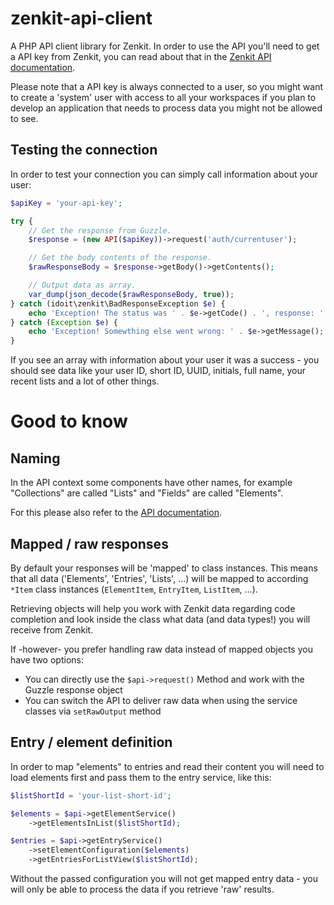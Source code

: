 # zenkit-api-client

A PHP API client library for Zenkit. In order to use the API you'll need to get a API key from Zenkit, you can read about that in the [Zenkit API documentation](https://zenkit.com/docs/api/overview/introduction).

Please note that a API key is always connected to a user, so you might want to create a 'system' user with access to all your workspaces if you plan to develop an application that needs to process data you might not be allowed to see.

## Testing the connection

In order to test your connection you can simply call information about your user:

```php
$apiKey = 'your-api-key';

try {
    // Get the response from Guzzle.
    $response = (new API($apiKey))->request('auth/currentuser');

    // Get the body contents of the response.
    $rawResponseBody = $response->getBody()->getContents();

    // Output data as array.
    var_dump(json_decode($rawResponseBody, true));
} catch (idoit\zenkit\BadResponseException $e) {
    echo 'Exception! The status was ' . $e->getCode() . ', response: ' . $e->getResponse()->getBody()->getContents();
} catch (Exception $e) {
    echo 'Exception! Somewthing else went wrong: ' . $e->getMessage();
}
```

If you see an array with information about your user it was a success - you should see data like your user ID, short ID, UUID, initials, full name, your recent lists and a lot of other things.  

# Good to know

## Naming 

In the API context some components have other names, for example "Collections" are called "Lists" and "Fields" are called "Elements".

For this please also refer to the [API documentation](https://zenkit.com/docs/api/overview/naming-convention).

## Mapped / raw responses

By default your responses will be 'mapped' to class instances. This means that all data ('Elements', 'Entries', 'Lists', ...) will be mapped to according `*Item` class instances (`ElementItem`, `EntryItem`, `ListItem`, ...).

Retrieving objects will help you work with Zenkit data regarding code completion and look inside the class what data (and data types!) you will receive from Zenkit.

If -however- you prefer handling raw data instead of mapped objects you have two options:

- You can directly use the `$api->request()` Method and work with the Guzzle response object
- You can switch the API to deliver raw data when using the service classes via `setRawOutput` method

## Entry / element definition

In order to map "elements" to entries and read their content you will need to load elements first and pass them to the entry service, like this:

```php
$listShortId = 'your-list-short-id';

$elements = $api->getElementService()
    ->getElementsInList($listShortId);

$entries = $api->getEntryService()
    ->setElementConfiguration($elements)
    ->getEntriesForListView($listShortId);
```

Without the passed configuration you will not get mapped entry data - you will only be able to process the data if you retrieve 'raw' results.
